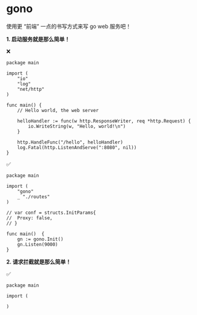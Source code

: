 # gono

使用更 “前端” 一点的书写方式来写 go web 服务吧！


**1. 启动服务就是那么简单！**

❌
```golang
package main

import (
	"io"
	"log"
	"net/http"
)

func main() {
	// Hello world, the web server

	helloHandler := func(w http.ResponseWriter, req *http.Request) {
		io.WriteString(w, "Hello, world!\n")
	}

	http.HandleFunc("/hello", helloHandler)
	log.Fatal(http.ListenAndServe(":8080", nil))
}
```

✅
```golang
package main

import (
	"gono"
	_ "./routes"
)

// var conf = structs.InitParams{
// 	Proxy: false,
// }

func main()  {
	gn := gono.Init()
	gn.Listen(9000)
}
```

**2. 请求拦截就是那么简单！**

✅
```golang
package main

import (
	
)
```
